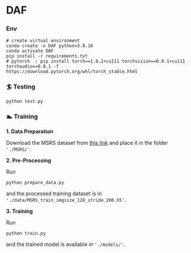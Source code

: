 # DAF

### Env

```
# create virtual environment
conda create -n DAF python=3.8.10
conda activate DAF
pip install -r requirements.txt
# pytorch  : pip install torch==1.8.1+cu111 torchvision==0.9.1+cu111 torchaudio==0.8.1 -f https://download.pytorch.org/whl/torch_stable.html
```

### 🏄 Testing

```
python test.py
```

### 🏊 Training

**1. Data Preparation**

Download the MSRS dataset from [this link](https://github.com/Linfeng-Tang/MSRS) and place it in the folder `'./MSRS/'`.

**2. Pre-Processing**

Run

```
python prepare_data.py
```

and the processed training dataset is in `'./data/MSRS_train_imgsize_128_stride_200.h5'`.

**3. Training**

Run

```
python train.py
```

and the trained model is available in `'./models/'`.
